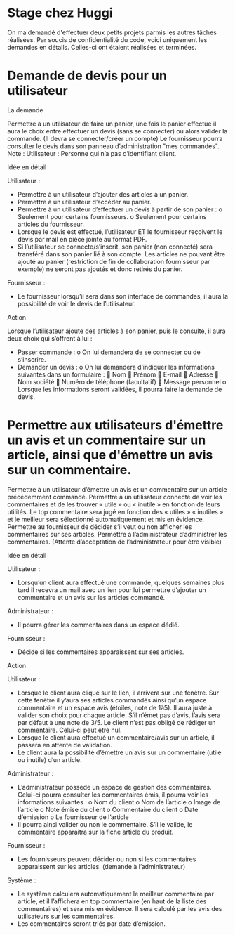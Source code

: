 # Stage chez Huggi

On ma demandé d'effectuer deux petits projets parmis les autres tâches réalisées.
Par soucis de confidentialité du code, voici uniquement les demandes en détails. 
Celles-ci ont étaient réalisées et terminées.

# Demande de devis pour un utilisateur

La demande 

Permettre à un utilisateur de faire un panier, une fois le panier effectué il aura le choix entre effectuer un devis (sans se connecter) ou alors valider la commande. (Il devra se connecter/créer un compte)
Le fournisseur pourra consulter le devis dans son panneau d’administration "mes commandes".
Note : 
Utilisateur : Personne qui n’a pas d’identifiant client.

Idée en détail 

Utilisateur :

-	Permettre à un utilisateur d’ajouter des articles à un panier.
-	Permettre à un utilisateur d’accéder au panier.
-	Permettre à un utilisateur d’effectuer un devis à partir de son panier :
o	Seulement pour certains fournisseurs.
o	Seulement pour certains articles du fournisseur.
-	Lorsque le devis est effectué, l’utilisateur ET le fournisseur reçoivent le devis par mail en pièce jointe au format PDF.
-	Si l’utilisateur se connecte/s’inscrit, son panier (non connecté) sera transféré dans son panier lié à son compte. Les articles ne pouvant être ajouté au panier (restriction de fin de collaboration fournisseur par exemple) ne seront pas ajoutés et donc retirés du panier.

Fournisseur :
-	Le fournisseur lorsqu’il sera dans son interface de commandes, il aura la possibilité de voir le devis de l’utilisateur.

Action 

Lorsque l’utilisateur ajoute des articles à son panier, puis le consulte, il aura deux choix qui s’offrent à lui :
-	Passer commande :
o	On lui demandera de se connecter ou de s’inscrire.
-	Demander un devis :
o	On lui demandera d’indiquer les informations suivantes dans un formulaire :
	Nom
	Prénom
	E-mail
	Adresse
	Nom société 
	Numéro de téléphone (facultatif)
 Message personnel
o	Lorsque les informations seront validées, il pourra faire la demande de devis. 

# Permettre aux utilisateurs d'émettre un avis et un commentaire sur un article, ainsi que d'émettre un avis sur un commentaire.

Permettre à un utilisateur d’émettre un avis et un commentaire sur un article précédemment commandé.
Permettre à un utilisateur connecté de voir les commentaires et de les trouver « utile » ou « inutile » en fonction de leurs utilités.
Le top commentaire sera jugé en fonction des « utiles » « inutiles » et le meilleur sera sélectionné automatiquement et mis en évidence.
Permettre au fournisseur de décider s’il veut ou non afficher les commentaires sur ses articles.
Permettre à l’administrateur d’administrer les commentaires. (Attente d’acceptation de l’administrateur pour être visible)

Idée en détail

Utilisateur :

-	Lorsqu’un client aura effectué une commande, quelques semaines plus tard il recevra un mail avec un lien pour lui permettre d’ajouter un commentaire et un avis sur les articles commandé.

Administrateur :

-	Il pourra gérer les commentaires dans un espace dédié.

Fournisseur :

-	Décide si les commentaires apparaissent sur ses articles.

Action 

Utilisateur :
-	Lorsque le client aura cliqué sur le lien, il arrivera sur une fenêtre. Sur cette fenêtre il y’aura ses articles commandés ainsi qu’un espace commentaire et un espace avis (étoiles, note de 1à5). Il aura juste à valider son choix pour chaque article. S’il n’émet pas d’avis, l’avis sera par défaut à une note de 3/5. Le client n’est pas obligé de rédiger un commentaire. Celui-ci peut être nul.
-	Lorsque le client aura effectué un commentaire/avis sur un article, il passera en attente de validation. 
-	Le client aura la possibilité d’émettre un avis sur un commentaire (utile ou inutile) d’un article. 

Administrateur :
-	L’administrateur possède un espace de gestion des commentaires. Celui-ci pourra consulter les commentaires émis, il pourra voir les informations suivantes :
o	Nom du client
o	Nom de l’article
o	Image de l’article
o	Note émise du client
o	Commentaire du client
o	Date d’émission
o	Le fournisseur de l’article
-	Il pourra ainsi valider ou non le commentaire. S’il le valide, le commentaire apparaitra sur la fiche article du produit.

Fournisseur :

-	Les fournisseurs peuvent décider ou non si les commentaires apparaissent sur les articles. (demande à l’administrateur)

Système :

-	Le système calculera automatiquement le meilleur commentaire par article, et il l’affichera en top commentaire (en haut de la liste des commentaires) et sera mis en évidence. Il sera calculé par les avis des utilisateurs sur les commentaires.
-	Les commentaires seront triés par date d’émission.

